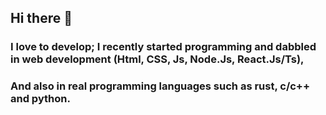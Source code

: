 ## Hi there 👋

### I love to develop; I recently started programming and dabbled in web development (Html, CSS, Js, Node.Js, React.Js/Ts), 
### And also in real programming languages such as rust, c/c++ and python.
